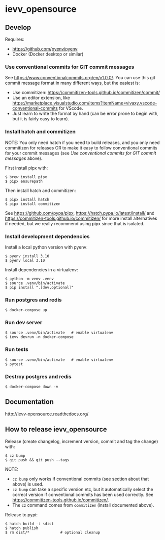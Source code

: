 # ievv_opensource

## Develop
Requires:
- https://github.com/pyenv/pyenv
- Docker (Docker desktop or similar)


### Use conventional commits for GIT commit messages
See https://www.conventionalcommits.org/en/v1.0.0/.
You can use this git commit message format in many different ways, but the easiest is:

- Use commitizen: https://commitizen-tools.github.io/commitizen/commit/
- Use an editor extension, like https://marketplace.visualstudio.com/items?itemName=vivaxy.vscode-conventional-commits for VScode.
- Just learn to write the format by hand (can be error prone to begin with, but it is fairly easy to learn).


### Install hatch and commitizen
NOTE: You only need hatch if you need to build releases, and you
only need commitizen for releases OR to make it easy to follow
conventional commits for your commit messages
(see _Use conventional commits for GIT commit messages_ above).

First install pipx with:
```
$ brew install pipx
$ pipx ensurepath
```

Then install hatch and commitizen:
```
$ pipx install hatch 
$ pipx install commitizen
```

See https://github.com/pypa/pipx, https://hatch.pypa.io/latest/install/
and https://commitizen-tools.github.io/commitizen/ for more install alternatives if
needed, but we really recommend using pipx since that is isolated.


### Install development dependencies

Install a local python version with pyenv:
```
$ pyenv install 3.10
$ pyenv local 3.10
```

Install dependencies in a virtualenv:
```
$ python -m venv .venv
$ source .venv/bin/activate
$ pip install ".[dev,optional]"
```


### Run postgres and redis
```
$ docker-compose up
```

### Run dev server
```
$ source .venv/bin/activate   # enable virtualenv
$ ievv devrun -n docker-compose
```

### Run tests
```
$ source .venv/bin/activate   # enable virtualenv
$ pytest
```


### Destroy postgres and redis
```
$ docker-compose down -v
```


## Documentation
http://ievv-opensource.readthedocs.org/


## How to release ievv_opensource

Release (create changelog, increment version, commit and tag the change) with:
```
$ cz bump
$ git push && git push --tags
```

NOTE:
- ``cz bump`` only works if conventional commits (see section about that above) is used.
- ``cz bump`` can take a specific version etc, but it automatically select the correct version
  if conventional commits has been used correctly. See https://commitizen-tools.github.io/commitizen/.
- The ``cz`` command comes from ``commitizen`` (install documented above).

Release to pypi:
```
$ hatch build -t sdist
$ hatch publish
$ rm dist/*              # optional cleanup
```


